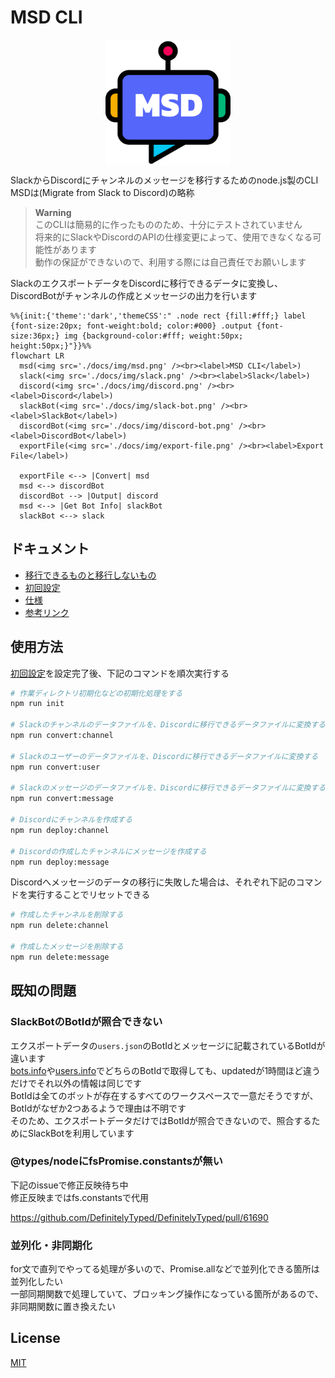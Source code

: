 # MSD CLI

<img src="./docs//img/msd.png" style="margin-left:auto; margin-right:auto; width:200px; display:block;">

SlackからDiscordにチャンネルのメッセージを移行するためのnode.js製のCLI  
MSDは(Migrate from Slack to Discord)の略称  

> **Warning**  
> このCLIは簡易的に作ったもののため、十分にテストされていません  
> 将来的にSlackやDiscordのAPIの仕様変更によって、使用できなくなる可能性があります  
> 動作の保証ができないので、利用する際には自己責任でお願いします  

SlackのエクスポートデータをDiscordに移行できるデータに変換し、DiscordBotがチャンネルの作成とメッセージの出力を行います  

```mermaid
%%{init:{'theme':'dark','themeCSS':" .node rect {fill:#fff;} label {font-size:20px; font-weight:bold; color:#000} .output {font-size:36px;} img {background-color:#fff; weight:50px; height:50px;}"}}%%
flowchart LR
  msd(<img src='./docs/img/msd.png' /><br><label>MSD CLI</label>)
  slack(<img src='./docs/img/slack.png' /><br><label>Slack</label>)
  discord(<img src='./docs/img/discord.png' /><br><label>Discord</label>)
  slackBot(<img src='./docs/img/slack-bot.png' /><br><label>SlackBot</label>)
  discordBot(<img src='./docs/img/discord-bot.png' /><br><label>DiscordBot</label>)
  exportFile(<img src='./docs/img/export-file.png' /><br><label>Export File</label>)

  exportFile <--> |Convert| msd
  msd <--> discordBot
  discordBot --> |Output| discord
  msd <--> |Get Bot Info| slackBot
  slackBot <--> slack
```

## ドキュメント

- [移行できるものと移行しないもの](./docs/migration.md)
- [初回設定](./docs/init.md)
- [仕様](./docs/specification.md)
- [参考リンク](./docs/reference.md)

## 使用方法

[初回設定](./docs/initial-setting.md)を設定完了後、下記のコマンドを順次実行する  

```zsh
# 作業ディレクトリ初期化などの初期化処理をする
npm run init

# Slackのチャンネルのデータファイルを、Discordに移行できるデータファイルに変換する
npm run convert:channel

# Slackのユーザーのデータファイルを、Discordに移行できるデータファイルに変換する
npm run convert:user

# Slackのメッセージのデータファイルを、Discordに移行できるデータファイルに変換する
npm run convert:message

# Discordにチャンネルを作成する
npm run deploy:channel

# Discordの作成したチャンネルにメッセージを作成する
npm run deploy:message
```

Discordへメッセージのデータの移行に失敗した場合は、それぞれ下記のコマンドを実行することでリセットできる  

```zsh
# 作成したチャンネルを削除する
npm run delete:channel

# 作成したメッセージを削除する
npm run delete:message
```

## 既知の問題

### SlackBotのBotIdが照合できない

エクスポートデータの`users.json`のBotIdとメッセージに記載されているBotIdが違います  
[bots.info](https://api.slack.com/methods/bots.info)や[users.info](https://api.slack.com/methods/users.info)でどちらのBotIdで取得しても、updatedが1時間ほど違うだけでそれ以外の情報は同じです  
BotIdは全てのボットが存在するすべてのワークスペースで一意だそうですが、BotIdがなぜか2つあるようで理由は不明です  
そのため、エクスポートデータだけではBotIdが照合できないので、照合するためにSlackBotを利用しています  

### @types/nodeにfsPromise.constantsが無い

下記のissueで修正反映待ち中  
修正反映まではfs.constantsで代用  

https://github.com/DefinitelyTyped/DefinitelyTyped/pull/61690

### 並列化・非同期化

for文で直列でやってる処理が多いので、Promise.allなどで並列化できる箇所は並列化したい  
一部同期関数で処理していて、ブロッキング操作になっている箇所があるので、非同期関数に置き換えたい  

## License

[MIT](https://opensource.org/licenses/MIT)
